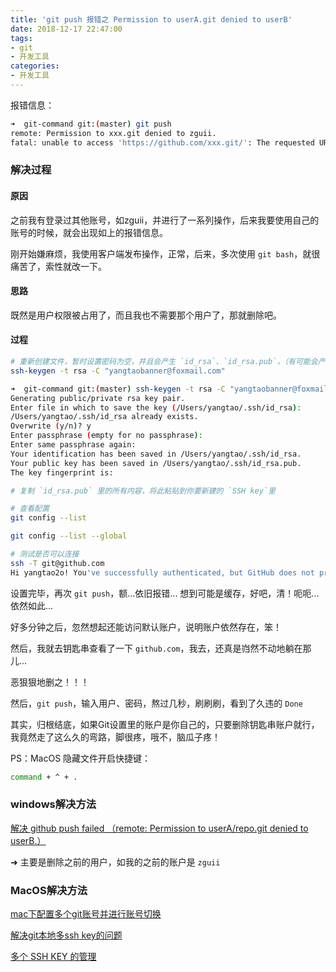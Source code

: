 ```yaml
---
title: 'git push 报错之 Permission to userA.git denied to userB'
date: 2018-12-17 22:47:00
tags:
- git
- 开发工具
categories:
- 开发工具
---
```


报错信息：
```bash
➜  git-command git:(master) git push
remote: Permission to xxx.git denied to zguii.
fatal: unable to access 'https://github.com/xxx.git/': The requested URL returned error: 403
```
<!--more-->
### 解决过程

#### 原因
之前我有登录过其他账号，如zguii，并进行了一系列操作，后来我要使用自己的账号的时候，就会出现如上的报错信息。

刚开始嫌麻烦，我使用客户端发布操作，正常，后来，多次使用 `git bash`，就很痛苦了，索性就改一下。 

#### 思路
既然是用户权限被占用了，而且我也不需要那个用户了，那就删除吧。

#### 过程

```bash
# 重新创建文件，暂时设置密码为空，并且会产生 `id_rsa`、`id_rsa.pub`，（有可能会产生 config ，但有可能是空文件）
ssh-keygen -t rsa -C "yangtaobanner@foxmail.com"

➜  git-command git:(master) ssh-keygen -t rsa -C "yangtaobanner@foxmail.com"
Generating public/private rsa key pair.
Enter file in which to save the key (/Users/yangtao/.ssh/id_rsa): 
/Users/yangtao/.ssh/id_rsa already exists.
Overwrite (y/n)? y
Enter passphrase (empty for no passphrase): 
Enter same passphrase again: 
Your identification has been saved in /Users/yangtao/.ssh/id_rsa.
Your public key has been saved in /Users/yangtao/.ssh/id_rsa.pub.
The key fingerprint is:

# 复制 `id_rsa.pub` 里的所有内容，将此粘贴到你要新建的 `SSH key`里

# 查看配置
git config --list

git config --list --global

# 测试是否可以连接
ssh -T git@github.com
Hi yangtao2o! You've successfully authenticated, but GitHub does not provide shell access.

```

设置完毕，再次 `git push`，额...依旧报错...
想到可能是缓存，好吧，清！呃呃...依然如此...

好多分钟之后，忽然想起还能访问默认账户，说明账户依然存在，笨！

然后，我就去钥匙串查看了一下 `github.com`，我去，还真是岿然不动地躺在那儿...

恶狠狠地删之！！！

然后，`git push`，输入用户、密码，熬过几秒，刷刷刷，看到了久违的 `Done`

其实，归根结底，如果Git设置里的账户是你自己的，只要删除钥匙串账户就行，我竟然走了这么久的弯路，脚很疼，哦不，脑瓜子疼！

PS：MacOS 隐藏文件开启快捷键：
```bash
command + ^ + .
```

### windows解决方法
[解决 github push failed （remote: Permission to userA/repo.git denied to userB.）](https://blog.csdn.net/klxh2009/article/details/76019742)

➜ 主要是删除之前的用户，如我的之前的账户是 `zguii`

### MacOS解决方法

[mac下配置多个git账号并进行账号切换](https://www.jianshu.com/p/6621c42ef112)

[解决git本地多ssh key的问题](https://www.jianshu.com/p/b29a3c275f68)

[多个 SSH KEY 的管理](https://www.zybuluo.com/yangfch3/note/172120)
